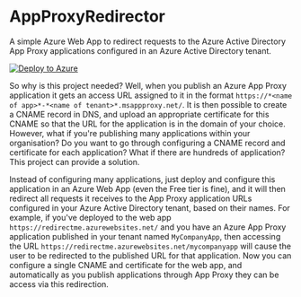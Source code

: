 # AppProxyRedirector
A simple Azure Web App to redirect requests to the Azure Active Directory App Proxy applications configured in an Azure Active Directory tenant.

[![Deploy to Azure](http://azuredeploy.net/deploybutton.png)](https://azuredeploy.net/)

So why is this project needed? Well, when you publish an Azure App Proxy application it gets an access URL assigned to it in the format `https://*<name of app>*-*<name of tenant>*.msappproxy.net/`. It is then possible to create a CNAME record in DNS, and upload an appropriate certificate for this CNAME so that the URL for the application is in the domain of your choice. However, what if you're publishing many applications within your organisation? Do you want to go through configuring a CNAME record and certificate for each application? What if there are hundreds of application? This project can provide a solution.

Instead of configuring many applications, just deploy and configure this application in an Azure Web App (even the Free tier is fine), and it will then redirect all requests it receives to the App Proxy application URLs configured in your Azure Active Directory tenant, based on their names. For example, if you've deployed to the web app `https://redirectme.azurewebsites.net/` and you have an Azure App Proxy application published in your tenant named `MyCompanyApp`, then accessing the URL `https://redirectme.azurewebsites.net/mycompanyapp` will cause the user to be redirected to the published URL for that application. Now you can configure a single CNAME and certificate for the web app, and automatically as you publish applications through App Proxy they can be access via this redirection.
